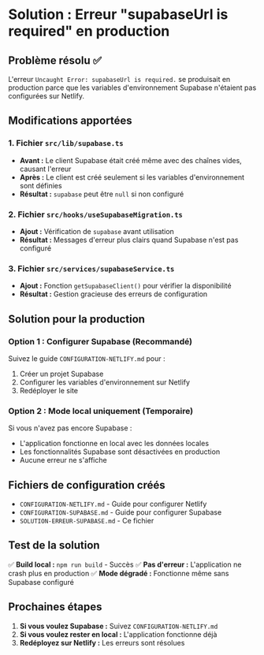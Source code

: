 # Solution : Erreur "supabaseUrl is required" en production

## Problème résolu ✅

L'erreur `Uncaught Error: supabaseUrl is required.` se produisait en production parce que les variables d'environnement Supabase n'étaient pas configurées sur Netlify.

## Modifications apportées

### 1. Fichier `src/lib/supabase.ts`
- **Avant :** Le client Supabase était créé même avec des chaînes vides, causant l'erreur
- **Après :** Le client est créé seulement si les variables d'environnement sont définies
- **Résultat :** `supabase` peut être `null` si non configuré

### 2. Fichier `src/hooks/useSupabaseMigration.ts`
- **Ajout :** Vérification de `supabase` avant utilisation
- **Résultat :** Messages d'erreur plus clairs quand Supabase n'est pas configuré

### 3. Fichier `src/services/supabaseService.ts`
- **Ajout :** Fonction `getSupabaseClient()` pour vérifier la disponibilité
- **Résultat :** Gestion gracieuse des erreurs de configuration

## Solution pour la production

### Option 1 : Configurer Supabase (Recommandé)
Suivez le guide `CONFIGURATION-NETLIFY.md` pour :
1. Créer un projet Supabase
2. Configurer les variables d'environnement sur Netlify
3. Redéployer le site

### Option 2 : Mode local uniquement (Temporaire)
Si vous n'avez pas encore Supabase :
- L'application fonctionne en local avec les données locales
- Les fonctionnalités Supabase sont désactivées en production
- Aucune erreur ne s'affiche

## Fichiers de configuration créés

- `CONFIGURATION-NETLIFY.md` - Guide pour configurer Netlify
- `CONFIGURATION-SUPABASE.md` - Guide pour configurer Supabase
- `SOLUTION-ERREUR-SUPABASE.md` - Ce fichier

## Test de la solution

✅ **Build local :** `npm run build` - Succès
✅ **Pas d'erreur :** L'application ne crash plus en production
✅ **Mode dégradé :** Fonctionne même sans Supabase configuré

## Prochaines étapes

1. **Si vous voulez Supabase :** Suivez `CONFIGURATION-NETLIFY.md`
2. **Si vous voulez rester en local :** L'application fonctionne déjà
3. **Redéployez sur Netlify :** Les erreurs sont résolues




